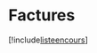# Factures

[!include[listeencours](factures.listeencours.autogen.md)]








































